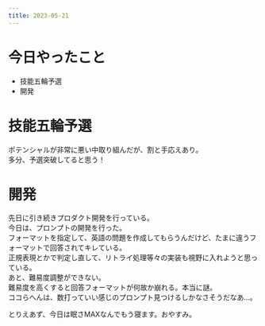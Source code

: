 ```yaml
---
title: 2023-05-21
---
```


# 今日やったこと
- 技能五輪予選
- 開発

# 技能五輪予選
ポテンシャルが非常に悪い中取り組んだが、割と手応えあり。    
多分、予選突破してると思う！

# 開発
先日に引き続きプロダクト開発を行っている。  
今日は、プロンプトの開発を行った。  
フォーマットを指定して、英語の問題を作成してもらうんだけど、たまに違うフォーマットで回答されてキレている。  
正規表現とかで判定し直して、リトライ処理等々の実装も視野に入れようと思っている。  
あと、難易度調整ができない。  
難易度を高くすると回答フォーマットが何故か崩れる。本当に謎。  
ココらへんは、数打っていい感じのプロンプト見つけるしかなさそうだなあ...。  
  
とりえあず、今日は眠さMAXなんでもう寝ます。おやすみ。
